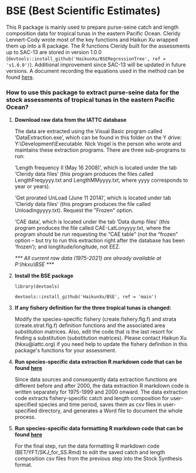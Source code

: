 # BSE (Best Scientific Estimates)

This R package is mainly used to prepare purse-seine catch and length composition data for tropical tunas in the eastern Pacific Ocean. Cleridy Lennert-Cody wrote most of the key functions and Haikun Xu wrapped them up into a R package. The R functions Cleridy built for the assessments up to SAC-13 are stored in version 1.0.0 (`devtools::install_github('HaikunXu/BSERegressionTree', ref = 'v1.0.0')`). Additional improvement since SAC-13 will be updated in future versions. A document recording the equations used in the method can be found [here](https://github.com/HaikunXu/BSE/blob/main/note/BET-02-06_Summary-of-purse-seine-data-for-bigeye-tuna-in-the-eastern-Pacific-Ocean.pdf).

### How to use this package to extract purse-seine data for the stock assessments of tropical tunas in the eastern Pacific Ocean?

1.  **Download raw data from the IATTC database**

    The data are extracted using the Visual Basic program called ‘DataExtraction.exe’, which can be found in this folder on the Y drive: Y:\\Development\\Executable. Nick Vogel is the person who wrote and maintains these extraction programs. There are three sub-programs to run:

    ‘Length frequency II (May 16 2008)’, which is located under the tab ‘Cleridy data files’ (this program produces the files called LengthFreqyyyy.txt and LengthMMyyyy.txt, where yyyy corresponds to year or years).

    ‘Get prorated UnLoad (June 11 2014)’, which is located under tab ‘Cleridy data files’ (this program produces the file called Unloadingyyyy.txt). Request the "Frozen" option.

    ‘CAE data’, which is located under the tab ‘Data dump files’ (this program produces the file called CAE-LatLonyyyy.txt, where the program should be run requesting the “CAE table” (not the “frozen” option – but try to run this extraction right after the database has been ‘frozen’); and longtitude/longitude, not EEZ.

    *\*\*\* All current raw data (1975-2021) are already available at P:\\hkxu\\BSE \*\*\**

2.  **Install the BSE package**

    `library(devtools)`

    `devtools::install_github('HaikunXu/BSE', ref = 'main')`

3.  **If any fishery definition for the three tropical tunas is changed:**

    Modify the species-specific fishery (create.fishery.flg.f) and strata (create.strat.flg.f) definition functions and the associated area substitution matrices. Also, edit the code that is the last resort for finding a substitution (substitution matrices). Please contact Haikun Xu (hkxu\@iattc.org) if you need help to update the fishery definition in this package's functions for your assessment.

4.  **Run species-specific data extraction R markdown code that can be found [here](https://github.com/HaikunXu/BSE/tree/main/manual)**

    Since data sources and consequently data extraction functions are different before and after 2000, the data extraction R markdown code is written separately for 1975-1999 and 2000 onward. The data extraction code extracts fishery-specific catch and length composition for user-specified species and time period, saves them as csv files in user-specified directory, and generates a Word file to document the whole process.

5.  **Run species-specific data formatting R markdown code that can be found [here](https://github.com/HaikunXu/BSE/tree/main/manual)**

    For the final step, run the data formatting R markdown code (BET/YFT/SKJ_for_SS.Rmd) to edit the saved catch and length composition csv files from the previous step into the Stock Synthesis format.
